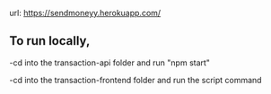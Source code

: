 url: https://sendmoneyy.herokuapp.com/

## To run locally,

-cd into the transaction-api folder and run "npm start"

-cd into the transaction-frontend folder and run the script command
